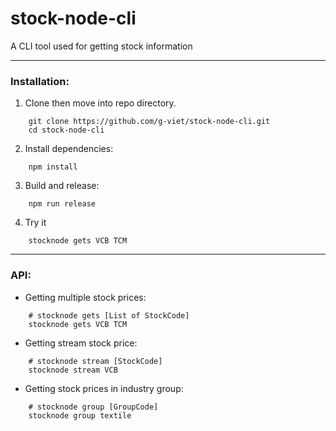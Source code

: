 # stock-node-cli
A CLI tool used for getting stock information

---
### Installation:
1. Clone then move into repo directory.
```
    git clone https://github.com/g-viet/stock-node-cli.git
    cd stock-node-cli
```
2. Install dependencies:
```
    npm install
```
3. Build and release:
```
    npm run release
```
4. Try it
```
    stocknode gets VCB TCM
```

---
### API:

- Getting multiple stock prices:
```
    # stocknode gets [List of StockCode]
    stocknode gets VCB TCM
```

- Getting stream stock price:
```
    # stocknode stream [StockCode]
    stocknode stream VCB
```

- Getting stock prices in industry group:
```
    # stocknode group [GroupCode]
    stocknode group textile
```
